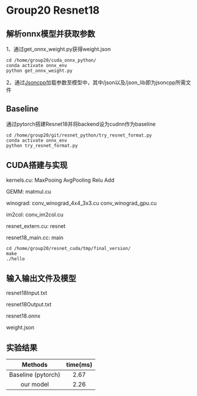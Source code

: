 Group20 Resnet18
=============================

解析onnx模型并获取参数
-----------------------------
1、通过get_onnx_weight.py获得weight.json

```
cd /home/group20/cuda_onnx_python/
conda activate onnx_env
python get_onnx_weight.py
```

2、通过[Jsoncpp](https://github.com/open-source-parsers/jsoncpp)加载参数至模型中，其中/json以及/json_lib即为jsoncpp所需文件

Baseline
------------------------------
通过pytorch搭建Resnet18并将backend设为cudnn作为baseline
```
cd /home/group20/git/resnet_python/try_resnet_format.py
conda activate onnx_env
python try_resnet_format.py
```

CUDA搭建与实现
------------------------------
kernels.cu: MaxPooing AvgPooling Relu Add

GEMM: matmul.cu

winograd: conv_winograd_4x4_3x3.cu conv_winograd_gpu.cu

im2col: conv_im2col.cu

resnet_extern.cu: resnet

resnet18_main.cc: main

```
cd /home/group20/resnet_cuda/tmp/final_version/
make
./hello
```

输入输出文件及模型
----------------------------
resnet18Input.txt

resnet18Output.txt

resnet18.onnx

weight.json

实验结果
---------------------------
|      Methods       | time(ms) |
| :----------------: | :------: |
| Baseline (pytorch) |   2.67    |
|     our model      |   2.26    |
